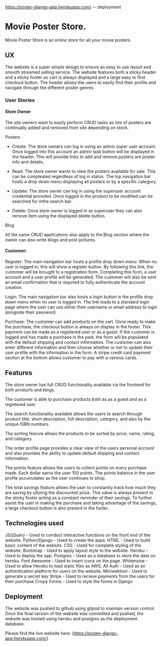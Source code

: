 https://poster-django-app.herokuapp.com/     -- deployment

# Movie Poster Store.

Movie Poster Store is an online store for all your movie posters.

## UX

The website is a super simple design to ensure an easy to use layout and smooth streamed selling service. The website features both a sticky header and a sticky footer so cart is always displayed and a large easy to find checkout button.
The header allows the users to easily find their profile and navigate through the different poster genres. 

### User Stories

#### Store Owner
The site owners want to easily perform CRUD tasks as lots of posters are continually added and removed from site depending on stock.


Posters


- Create: The store owners can log in using an admin super user account. Once logged into this account an admin task button will be displayed in the header. This will provide links to add and remove posters are poster info and details.

- Read: The store owner wants to view the posters available for sale. This can be compleated regardless of log in status. The top navigation bar hosts a drop down menu displaying all posters or by a specific category. 

- Update: The store owner can log in using the superuser account credential provided. Once logged in the product to be modified can be searched for inthe search bar.

- Delete: Once store owner is logged in as superuser they can also remove item using the displayed delete button.

Blog

All the same CRUD applications also apply to the Blog section where the owner can also write blogs and post pictures.

#### Customer:

Register: The main navigation bar hosts a profile drop down menu. When no user is logged in, this will show a register button. By following this link, the customer will be brought to a registration form. Completing this form, a user account and a user profile will be generated. The customer will also be sent an email confirmation that is required to fully authenticate the account creation.

Login: The main navigation bar also hosts a login button in the profile drop down menu when no user is logged in. The link leads to a standard login page where the user can use either their username or email address to login alongside their password.

Purchase: The customer can add products on the cart. Once ready to make the purchase, the checkout button is always on display in the footer. This payment can be made as a registered user or as a guest. If the customer is logged and has made a purchase in the past, the form will be populated with the default shipping and contact information. The customer can also enter different information and then choose whether or not to update their user profile with the information in the form. A stripe credit card payment section at the bottom allows customer to pay with a various cards.


## Features

The store owner has full CRUD functionality available via the frontend for both products and blogs.

The customer is able to purchase products both as as a guest and as a registered user.

The search functionality available allows the users to search through product title, short description, full description, category, and also by the unique ISBN numbers.

The sorting fearure allows the products to be sorted by price, name, rating, and category. 

The order profile page provides a clear view of the users personal account and also provides the ability to update default shipping and contact information.

The points feature allows the users to collect points on every purchase made. Each dollar earns the user 100 points. The points balance in the user profile accumulates as the user continues to shop.

The total savings feature allows the user to constantly track how much they are saving by utlizing the discounted price. This value is always present in the sticky footer acting as a constant reminder of their savings. To further assist the user in making the purchase and taking advantage of the savings, a large checkout button is also present in the footer.

## Technologies used

JS/jQuery - Used to conduct interactive functions on the front end of the website.
Python/Django - Used to create the apps.
HTML - Used to build basic content of the website.
CSS - Used for complete styling of the website.
Bootstrap - Used to apply layout style to the website.
Heroku - Used to deploy the app.
Postgres - Used as a database to store the data on heroku.
Font Awesome - Used to insert icons on the page.
Whitenoise - Used to allow Heroku to load static files as AWS.
All Auth - Used as an authentication platform for users on the website.
Miniwebtool - Used to generate a secret key
Stripe - Used to recieve payments from the users for their purchase
Crispy Forms - Used to style the forms in Django


## Deployment

The website was pushed to github using gitpod to maintain version control. Once the final version of the website was committed and pushed, the website was hosted using heroku and postgres as the deployment database. 

Please find the live website here: (https://poster-django-app.herokuapp.com/)

